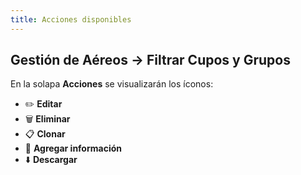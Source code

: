 ```yaml
---
title: Acciones disponibles
---
```


## Gestión de Aéreos → Filtrar Cupos y Grupos

En la solapa **Acciones** se visualizarán los íconos:

- ✏️ **Editar**  
- 🗑️ **Eliminar**  
- 📋 **Clonar**  
- 👥 **Agregar información**  
- ⬇️ **Descargar**
